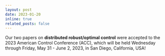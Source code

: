 ```yaml
---
layout: post
date: 2023-01-20 
inline: true
related_posts: false
---
```


Our two papers on <strong>distributed robust/optimal control</strong> were accepted to the 2023 American Control Conference (ACC), which will be held Wednesday through Friday, May 31 - June 2, 2023, in San Diego, California, USA!

